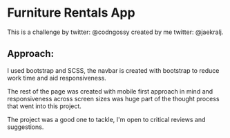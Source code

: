 # Furniture Rentals App

This is a challenge by twitter: @codngossy created by me twitter: @jaekralj.

## Approach:

I used bootstrap and SCSS, the navbar is created with bootstrap to reduce work time and aid responsiveness.

The rest of the page was created with mobile first approach in mind and responsiveness across screen sizes was huge part of the thought process that went into this project.

The project was a good one to tackle, I'm open to critical reviews and suggestions.
